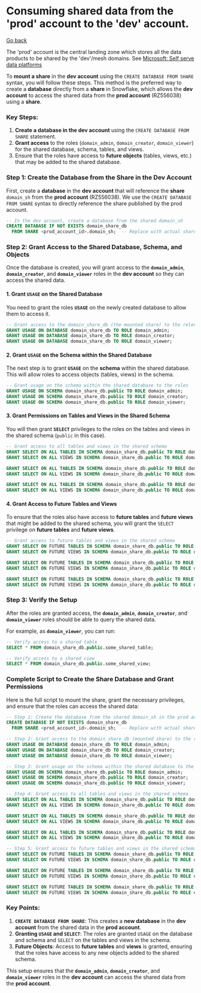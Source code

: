 # Consuming shared data from the 'prod' account to the 'dev' account.
[Go back](./README.md)

The 'prod' account is the central landing zone which stores all the data products to be shared by the 'dev'/mesh domains. See [Microsoft: Self serve data platforms](https://learn.microsoft.com/en-us/azure/cloud-adoption-framework/scenarios/cloud-scale-analytics/architectures/self-serve-data-platforms)


To **mount a share** in the **dev account** using the `CREATE DATABASE FROM SHARE` syntax, you will follow these steps. This method is the preferred way to create a **database** directly from a **share** in Snowflake, which allows the **dev account** to access the shared data from the **prod account** (RZ556038) using a **share**.

### Key Steps:
1. **Create a database in the dev account** using the `CREATE DATABASE FROM SHARE` statement.
2. **Grant access** to the roles (`domain_admin`, `domain_creator`, `domain_viewer`) for the shared database, schema, tables, and views.
3. Ensure that the roles have access to **future objects** (tables, views, etc.) that may be added to the shared database.

### Step 1: Create the Database from the Share in the Dev Account

First, create a **database** in the **dev account** that will reference the **share** `domain_sh` from the **prod account** (RZ556038). We use the `CREATE DATABASE FROM SHARE` syntax to directly reference the share published by the prod account.

```sql
-- In the dev account, create a database from the shared domain_sh
CREATE DATABASE IF NOT EXISTS domain_share_db
  FROM SHARE <prod_account_id>.domain_sh;  -- Replace with actual share name from prod account
```

### Step 2: Grant Access to the Shared Database, Schema, and Objects

Once the database is created, you will grant access to the **`domain_admin`**, **`domain_creator`**, and **`domain_viewer`** roles in the **dev account** so they can access the shared data.

#### 1. Grant `USAGE` on the Shared Database

You need to grant the roles **`USAGE`** on the newly created database to allow them to access it.

```sql
-- Grant access to the domain_share_db (the mounted share) to the relevant roles
GRANT USAGE ON DATABASE domain_share_db TO ROLE domain_admin;
GRANT USAGE ON DATABASE domain_share_db TO ROLE domain_creator;
GRANT USAGE ON DATABASE domain_share_db TO ROLE domain_viewer;
```

#### 2. Grant `USAGE` on the Schema within the Shared Database

The next step is to grant **`USAGE`** on the **schema** within the shared database. This will allow roles to access objects (tables, views) in the schema.

```sql
-- Grant usage on the schema within the shared database to the roles
GRANT USAGE ON SCHEMA domain_share_db.public TO ROLE domain_admin;
GRANT USAGE ON SCHEMA domain_share_db.public TO ROLE domain_creator;
GRANT USAGE ON SCHEMA domain_share_db.public TO ROLE domain_viewer;
```

#### 3. Grant Permissions on Tables and Views in the Shared Schema

You will then grant **`SELECT`** privileges to the roles on the tables and views in the shared schema (`public` in this case).

```sql
-- Grant access to all tables and views in the shared schema
GRANT SELECT ON ALL TABLES IN SCHEMA domain_share_db.public TO ROLE domain_admin;
GRANT SELECT ON ALL VIEWS IN SCHEMA domain_share_db.public TO ROLE domain_admin;

GRANT SELECT ON ALL TABLES IN SCHEMA domain_share_db.public TO ROLE domain_creator;
GRANT SELECT ON ALL VIEWS IN SCHEMA domain_share_db.public TO ROLE domain_creator;

GRANT SELECT ON ALL TABLES IN SCHEMA domain_share_db.public TO ROLE domain_viewer;
GRANT SELECT ON ALL VIEWS IN SCHEMA domain_share_db.public TO ROLE domain_viewer;
```

#### 4. Grant Access to Future Tables and Views

To ensure that the roles also have access to **future tables** and **future views** that might be added to the shared schema, you will grant the `SELECT` privilege on **future tables** and **future views**.

```sql
-- Grant access to future tables and views in the shared schema
GRANT SELECT ON FUTURE TABLES IN SCHEMA domain_share_db.public TO ROLE domain_admin;
GRANT SELECT ON FUTURE VIEWS IN SCHEMA domain_share_db.public TO ROLE domain_admin;

GRANT SELECT ON FUTURE TABLES IN SCHEMA domain_share_db.public TO ROLE domain_creator;
GRANT SELECT ON FUTURE VIEWS IN SCHEMA domain_share_db.public TO ROLE domain_creator;

GRANT SELECT ON FUTURE TABLES IN SCHEMA domain_share_db.public TO ROLE domain_viewer;
GRANT SELECT ON FUTURE VIEWS IN SCHEMA domain_share_db.public TO ROLE domain_viewer;
```

### Step 3: Verify the Setup

After the roles are granted access, the **`domain_admin`**, **`domain_creator`**, and **`domain_viewer`** roles should be able to query the shared data.

For example, as **`domain_viewer`**, you can run:

```sql
-- Verify access to a shared table
SELECT * FROM domain_share_db.public.some_shared_table;

-- Verify access to a shared view
SELECT * FROM domain_share_db.public.some_shared_view;
```

### Complete Script to Create the Share Database and Grant Permissions

Here is the full script to mount the share, grant the necessary privileges, and ensure that the roles can access the shared data:

```sql
-- Step 1: Create the database from the shared domain_sh in the prod account
CREATE DATABASE IF NOT EXISTS domain_share_db
  FROM SHARE <prod_account_id>.domain_sh;  -- Replace with actual share name from prod account

-- Step 2: Grant access to the domain_share_db (mounted share) to the relevant roles
GRANT USAGE ON DATABASE domain_share_db TO ROLE domain_admin;
GRANT USAGE ON DATABASE domain_share_db TO ROLE domain_creator;
GRANT USAGE ON DATABASE domain_share_db TO ROLE domain_viewer;

-- Step 3: Grant usage on the schema within the shared database to the roles
GRANT USAGE ON SCHEMA domain_share_db.public TO ROLE domain_admin;
GRANT USAGE ON SCHEMA domain_share_db.public TO ROLE domain_creator;
GRANT USAGE ON SCHEMA domain_share_db.public TO ROLE domain_viewer;

-- Step 4: Grant access to all tables and views in the shared schema
GRANT SELECT ON ALL TABLES IN SCHEMA domain_share_db.public TO ROLE domain_admin;
GRANT SELECT ON ALL VIEWS IN SCHEMA domain_share_db.public TO ROLE domain_admin;

GRANT SELECT ON ALL TABLES IN SCHEMA domain_share_db.public TO ROLE domain_creator;
GRANT SELECT ON ALL VIEWS IN SCHEMA domain_share_db.public TO ROLE domain_creator;

GRANT SELECT ON ALL TABLES IN SCHEMA domain_share_db.public TO ROLE domain_viewer;
GRANT SELECT ON ALL VIEWS IN SCHEMA domain_share_db.public TO ROLE domain_viewer;

-- Step 5: Grant access to future tables and views in the shared schema
GRANT SELECT ON FUTURE TABLES IN SCHEMA domain_share_db.public TO ROLE domain_admin;
GRANT SELECT ON FUTURE VIEWS IN SCHEMA domain_share_db.public TO ROLE domain_admin;

GRANT SELECT ON FUTURE TABLES IN SCHEMA domain_share_db.public TO ROLE domain_creator;
GRANT SELECT ON FUTURE VIEWS IN SCHEMA domain_share_db.public TO ROLE domain_creator;

GRANT SELECT ON FUTURE TABLES IN SCHEMA domain_share_db.public TO ROLE domain_viewer;
GRANT SELECT ON FUTURE VIEWS IN SCHEMA domain_share_db.public TO ROLE domain_viewer;
```

### Key Points:

1. **`CREATE DATABASE FROM SHARE`**: This creates a **new database** in the **dev account** from the shared data in the **prod account**.
2. **Granting `USAGE` and `SELECT`**: The roles are granted `USAGE` on the database and schema and `SELECT` on the tables and views in the schema.
3. **Future Objects**: Access to **future tables** and **views** is granted, ensuring that the roles have access to any new objects added to the shared schema.

This setup ensures that the **`domain_admin`**, **`domain_creator`**, and **`domain_viewer`** roles in the **dev account** can access the shared data from the **prod account**.
